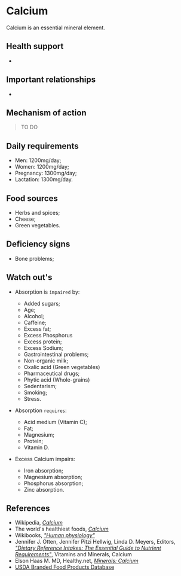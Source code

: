 # Calcium
Calcium is an essential mineral element.

## Health support
- 

## Important relationships
- 

## Mechanism of action
> TO DO

## Daily requirements
- Men: 1200mg/day;
- Women: 1200mg/day;
- Pregnancy: 1300mg/day;
- Lactation: 1300mg/day.

## Food sources
- Herbs and spices;
- Cheese;
- Green vegetables.

## Deficiency signs
- Bone problems;

## Watch out's
- Absorption is `impaired` by:
    - Added sugars;
    - Age;
    - Alcohol;
    - Caffeine;
    - Excess fat;
    - Excess Phosphorus
    - Excess protein;
    - Excess Sodium;
    - Gastrointestinal problems;
    - Non-organic milk;
    - Oxalic acid (Green vegetables)
    - Pharmaceutical drugs;
    - Phytic acid (Whole-grains)
    - Sedentarism;
    - Smoking;
    - Stress.

- Absorption `requires`:
    - Acid medium (Vitamin C);
    - Fat;
    - Magnesium;
    - Protein;
    - Vitamin D.

- Excess Calcium impairs:
    - Iron absorption;
    - Magnesium absorption;
    - Phosphorus absorption;
    - Zinc absorption.

## References
- Wikipedia, [_Calcium_](https://en.wikipedia.org/wiki/Calcium)
- The world's healthiest foods, [_Calcium_](http://www.whfoods.com/genpage.php?tname=nutrient&dbid=45)
- Wikibooks, [_"Human physiology"_](https://en.Wikibooks.org/wiki/Human_Physiology/Nutrition#Vitamins)
- Jennifer J. Otten, Jennifer Pitzi Hellwig, Linda D. Meyers, Editors, [_"Dietary Reference Intakes: The Essential Guide to Nutrient Requirements"_](https://www.amazon.com/Dietary-Reference-Intakes-Essential-Requirements/dp/0309157420), Vitamins and Minerals, Calcium
- Elson Haas M. MD, Healthy.net, [_Minerals: Calcium_](http://www.healthy.net/Health/Article/Calcium/2019/1)
- [USDA Branded Food Products Database](https://ndb.nal.usda.gov/ndb/nutrients/report/nutrientsfrm?max=1000&offset=0&totCount=0&nutrient1=301&nutrient2=&nutrient3=&subset=0&sort=c&measureby=g)
